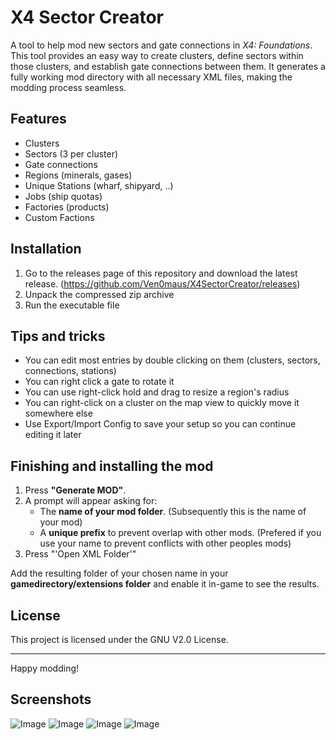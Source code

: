 # X4 Sector Creator

A tool to help mod new sectors and gate connections in *X4: Foundations*. This tool provides an easy way to create clusters, define sectors within those clusters, and establish gate connections between them. It generates a fully working mod directory with all necessary XML files, making the modding process seamless.

## Features
- Clusters
- Sectors (3 per cluster)
- Gate connections
- Regions (minerals, gases)
- Unique Stations (wharf, shipyard, ..)
- Jobs (ship quotas)
- Factories (products)
- Custom Factions

## Installation
1. Go to the releases page of this repository and download the latest release. (https://github.com/Ven0maus/X4SectorCreator/releases)
2. Unpack the compressed zip archive
3. Run the executable file

## Tips and tricks
- You can edit most entries by double clicking on them (clusters, sectors, connections, stations)
- You can right click a gate to rotate it
- You can use right-click hold and drag to resize a region's radius
- You can right-click on a cluster on the map view to quickly move it somewhere else
- Use Export/Import Config to save your setup so you can continue editing it later

## Finishing and installing the mod
1. Press **"Generate MOD"**.
2. A prompt will appear asking for:
   - The **name of your mod folder**. (Subsequently this is the name of your mod)
   - A **unique prefix** to prevent overlap with other mods. (Prefered if you use your name to prevent conflicts with other peoples mods)
3. Press "'Open XML Folder'"

Add the resulting folder of your chosen name in your **gamedirectory/extensions folder** and enable it in-game to see the results.

## License
This project is licensed under the GNU V2.0 License.

---

Happy modding!

## Screenshots

![Image](https://github.com/user-attachments/assets/ad6fcacf-98b9-4056-8caf-2a3651eba632)
![Image](https://github.com/user-attachments/assets/ee965797-d542-4aa2-9699-e1806d279de4)
![Image](https://github.com/user-attachments/assets/c7bcad70-7a85-4b74-9908-43b0ed7ff0d2)
![Image](https://github.com/user-attachments/assets/114ce7e2-1673-41ae-846e-a9d154667bd5)
